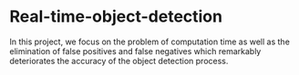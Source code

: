 # Real-time-object-detection
In this project, we focus on the problem of computation time as well as the elimination of false positives and false negatives which remarkably deteriorates the accuracy of the object detection process.
